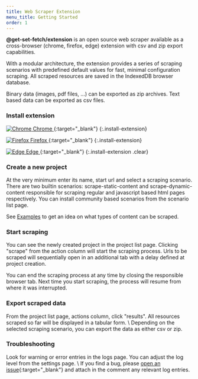 ```yaml
---
title: Web Scraper Extension
menu_title: Getting Started
order: 1
---
```

**@get-set-fetch/extension** is an open source web scraper available as a cross-browser (chrome, firefox, edge) extension with csv and zip export capabilities.

With a modular architecture, the extension provides a series of scraping scenarios with predefined default values for fast, minimal configuration scraping. All scraped resources are saved in the IndexedDB browser database.

Binary data (images, pdf files, ...) can be exported as zip archives. Text based data can be exported as csv files.

### Install extension

[
    ![Chrome](/assets/img/chrome_64x64.png)
    <span>Chrome</span>
](https://chrome.google.com/webstore/detail/get-set-fetch-web-scraper/obanemoliijohdnhjjkdbekbhdjeolnk){:target="_blank"}
{:.install-extension}

[
    ![Firefox](/assets/img/firefox_64x64.png)
    <span>Firefox</span>
](https://addons.mozilla.org/en-US/firefox/addon/get-set-fetch-web-scraper/){:target="_blank"}
{:.install-extension} 

[
    ![Edge](/assets/img/edge_64x64.png)
    <span>Edge</span>
](https://microsoftedge.microsoft.com/addons/detail/getset-fetch-web-scrap/bpoeflbhbglemehjccjfockpkhddppoh){:target="_blank"}
{:.install-extension .clear} 


### Create a new project
At the very minimum enter its name, start url and select a scraping scenario.
There are two builtin scenarios: scrape-static-content and scrape-dynamic-content responsible for scraping regular and javascript based html pages respectively. You can install community based scenarios from the scenario list page. 

See [Examples](./examples.html) to get an idea on what types of content can be scraped.

### Start scraping
You can see the newly created project in the project list page. Clicking "scrape" from the action column will start the scraping process.
Urls to be scraped will sequentially open in an additional tab with a delay defined at project creation.

You can end the scraping process at any time by closing the responsible browser tab. Next time you start scraping, the process will resume from where it was interrupted.

### Export scraped data
From the project list page, actions column, click "results". All resources scraped so far will be displayed in a tabular form. \\
Depending on the selected scraping scenario, you can export the data as either csv or zip.

### Troubleshooting

Look for warning or error entries in the logs page.
You can adjust the log level from the settings page. \\
If you find a bug, please [open an issue](https://github.com/get-set-fetch/extension/issues/){:target="_blank"} and attach in the comment any relevant log entries.